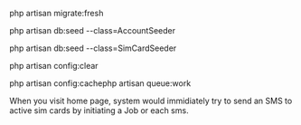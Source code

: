 php artisan migrate:fresh

php artisan db:seed --class=AccountSeeder

php artisan db:seed --class=SimCardSeeder

php artisan config:clear

php artisan config:cachephp artisan queue:work


When you visit home page, system would immidiately try to send an SMS to active sim cards by initiating a Job or each sms.
